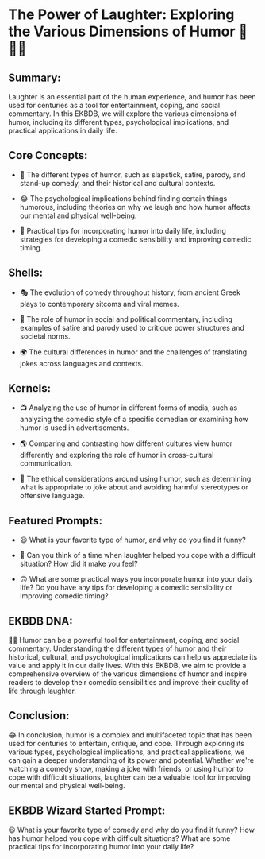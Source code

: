 # The Power of Laughter: Exploring the Various Dimensions of Humor 🤣🕺🏼

## Summary:
Laughter is an essential part of the human experience, and humor has been used for centuries as a tool for entertainment, coping, and social commentary. In this EKBDB, we will explore the various dimensions of humor, including its different types, psychological implications, and practical applications in daily life.

## Core Concepts:

* 🤡 The different types of humor, such as slapstick, satire, parody, and stand-up comedy, and their historical and cultural contexts.

* 😂 The psychological implications behind finding certain things humorous, including theories on why we laugh and how humor affects our mental and physical well-being.

* 🕺 Practical tips for incorporating humor into daily life, including strategies for developing a comedic sensibility and improving comedic timing.

## Shells:

* 🎭 The evolution of comedy throughout history, from ancient Greek plays to contemporary sitcoms and viral memes.

* 🧐 The role of humor in social and political commentary, including examples of satire and parody used to critique power structures and societal norms.

* 🌍 The cultural differences in humor and the challenges of translating jokes across languages and contexts.

## Kernels:

* 📺 Analyzing the use of humor in different forms of media, such as analyzing the comedic style of a specific comedian or examining how humor is used in advertisements.

* 🌎 Comparing and contrasting how different cultures view humor differently and exploring the role of humor in cross-cultural communication.

* 🤔 The ethical considerations around using humor, such as determining what is appropriate to joke about and avoiding harmful stereotypes or offensive language.

## Featured Prompts:

* 😆 What is your favorite type of humor, and why do you find it funny?

* 🤪 Can you think of a time when laughter helped you cope with a difficult situation? How did it make you feel?

* 🙃 What are some practical ways you incorporate humor into your daily life? Do you have any tips for developing a comedic sensibility or improving comedic timing?

## EKBDB DNA:

🧑‍🔬 Humor can be a powerful tool for entertainment, coping, and social commentary. Understanding the different types of humor and their historical, cultural, and psychological implications can help us appreciate its value and apply it in our daily lives. With this EKBDB, we aim to provide a comprehensive overview of the various dimensions of humor and inspire readers to develop their comedic sensibilities and improve their quality of life through laughter.

## Conclusion:

😂 In conclusion, humor is a complex and multifaceted topic that has been used for centuries to entertain, critique, and cope. Through exploring its various types, psychological implications, and practical applications, we can gain a deeper understanding of its power and potential. Whether we're watching a comedy show, making a joke with friends, or using humor to cope with difficult situations, laughter can be a valuable tool for improving our mental and physical well-being.

## EKBDB Wizard Started Prompt:

😆 What is your favorite type of comedy and why do you find it funny? How has humor helped you cope with difficult situations? What are some practical tips for incorporating humor into your daily life?